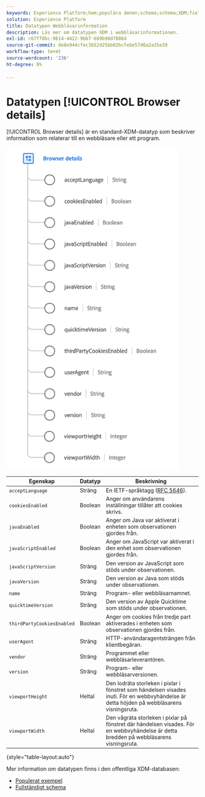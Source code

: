 ```yaml
---
keywords: Experience Platform;hem;populära ämnen;schema;schema;XDM;fields;schemas;schemas;scheman;webbläsare;webbläsarinformation;datatyp;datatyp;datatyp;data type;
solution: Experience Platform
title: Datatypen Webbläsarinformation
description: Läs mer om datatypen XDM i webbläsarinformationen.
exl-id: c67ff8bc-0614-4422-9bb7-689b98d7086d
source-git-commit: de8e944cfec3b52d25bb02bcfebe57d6a2a35e39
workflow-type: tm+mt
source-wordcount: '236'
ht-degree: 0%

---
```


# Datatypen [!UICONTROL Browser details]

[!UICONTROL Browser details] är en standard-XDM-datatyp som beskriver information som relaterar till en webbläsare eller ett program.

<img src="../images/data-types/browser-details.png" width="450" /><br />

| Egenskap | Datatyp | Beskrivning |
| --- | --- | --- |
| `acceptLanguage` | Sträng | En IETF-språktagg ([RFC 5646](https://tools.ietf.org/html/rfc5646)). |
| `cookiesEnabled` | Boolean | Anger om användarens inställningar tillåter att cookies skrivs. |
| `javaEnabled` | Boolean | Anger om Java var aktiverat i enheten som observationen gjordes från. |
| `javaScriptEnabled` | Boolean | Anger om JavaScript var aktiverat i den enhet som observationen gjordes från. |
| `javaScriptVersion` | Sträng | Den version av JavaScript som stöds under observationen. |
| `javaVersion` | Sträng | Den version av Java som stöds under observationen. |
| `name` | Sträng | Program- eller webbläsarnamnet. |
| `quicktimeVersion` | Sträng | Den version av Apple Quicktime som stöds under observationen. |
| `thirdPartyCookiesEnabled` | Boolean | Anger om cookies från tredje part aktiverades i enheten som observationen gjordes från. |
| `userAgent` | Sträng | HTTP-användaragentsträngen från klientbegäran. |
| `vendor` | Sträng | Programmet eller webbläsarleverantören. |
| `version` | Sträng | Program- eller webbläsarversionen. |
| `viewportHeight` | Heltal | Den lodräta storleken i pixlar i fönstret som händelsen visades inuti. För en webbvyhändelse är detta höjden på webbläsarens visningsruta. |
| `viewportWidth` | Heltal | Den vågräta storleken i pixlar på fönstret där händelsen visades. För en webbvyhändelse är detta bredden på webbläsarens visningsruta. |

{style="table-layout:auto"}

Mer information om datatypen finns i den offentliga XDM-databasen:

* [Populerat exempel](https://github.com/adobe/xdm/blob/master/components/datatypes/browserdetails.example.1.json)
* [Fullständigt schema](https://github.com/adobe/xdm/blob/master/components/datatypes/browserdetails.schema.json)
